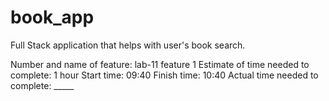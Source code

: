 # book_app
Full Stack application that helps with user's book search.

Number and name of feature: lab-11 feature 1
Estimate of time needed to complete: 1 hour
Start time: 09:40
Finish time: 10:40
Actual time needed to complete: _____
